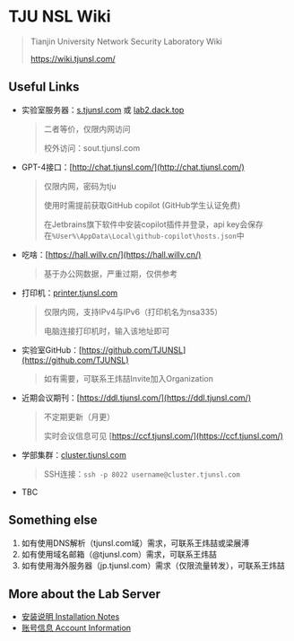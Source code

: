 # TJU NSL Wiki

> Tianjin University Network Security Laboratory Wiki
> 
> https://wiki.tjunsl.com/

## Useful Links

- 实验室服务器：[s.tjunsl.com](http://s.tjunsl.com/) 或 [lab2.dack.top](http://lab2.dack.top/)

  > 二者等价，仅限内网访问
  >
  > 校外访问：sout.tjunsl.com

- GPT-4接口：[http://chat.tjunsl.com/](http://chat.tjunsl.com/)

  > 仅限内网，密码为tju
  >
  > 使用时需提前获取GitHub copilot (GitHub学生认证免费)
  >
  > 在Jetbrains旗下软件中安装copilot插件并登录，api key会保存在`%User%\AppData\Local\github-copilot\hosts.json`中

- 吃啥：[https://hall.willv.cn/](https://hall.willv.cn/)

  > 基于办公网数据，严重过期，仅供参考

- 打印机：[printer.tjunsl.com](http://printer.tjunsl.com/)

  > 仅限内网，支持IPv4与IPv6（打印机名为nsa335）
  >
  > 电脑连接打印机时，输入该地址即可

- 实验室GitHub：[https://github.com/TJUNSL](https://github.com/TJUNSL)

  > 如有需要，可联系王炜喆Invite加入Organization

- 近期会议期刊：[https://ddl.tjunsl.com/](https://ddl.tjunsl.com/)

  > 不定期更新（月更）
  > 
  > 实时会议信息可见 [https://ccf.tjunsl.com/](https://ccf.tjunsl.com/)

- 学部集群：[cluster.tjunsl.com](https://cluster.tjunsl.com/)

  > SSH连接：`ssh -p 8022 username@cluster.tjunsl.com`

- TBC

## Something else

1. 如有使用DNS解析（tjunsl.com域）需求，可联系王炜喆或梁展溥
1. 如有使用域名邮箱（@tjunsl.com）需求，可联系王炜喆
1. 如有使用海外服务器（jp.tjunsl.com）需求（仅限流量转发），可联系王炜喆

## More about the Lab Server

- [安装说明 Installation Notes](安装说明.md)
- [账号信息 Account Information](账号信息.md)
